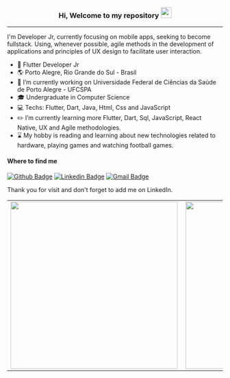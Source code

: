 <h3 align="center">Hi, Welcome to my repository <img src="https://media.giphy.com/media/hvRJCLFzcasrR4ia7z/giphy.gif" width="25px"></h3>

---
I'm Developer Jr, currently focusing on mobile apps, seeking to become fullstack. Using, whenever possible, agile methods in the development of applications and principles of UX design to facilitate user interaction.

* :calling: Flutter Developer Jr 
* :earth_americas: Porto Alegre, Rio Grande do Sul - Brasil
* :construction_worker: I’m currently working on Universidade Federal de Ciências da Saúde de Porto Alegre - UFCSPA
* :mortar_board: Undergraduate in Computer Science
* :computer: Techs: Flutter, Dart, Java, Html, Css and JavaScript
* :pencil2:  I’m currently learning more Flutter, Dart, Sql, JavaScript, React Native, UX and Agile methodologies.
* :hourglass: My hobby is reading and learning about new technologies related to hardware, playing games and watching football games.

#### Where to find me

[![Github Badge](https://img.shields.io/badge/-Github-000?style=for-the-badge&logo=Github&logoColor=white&link=https://github.com/Felipebb)](https://github.com/Felipebb)
[![Linkedin Badge](https://img.shields.io/badge/-LinkedIn-blue?style=for-the-badge&logo=Linkedin&logoColor=white&link=https://www.linkedin.com/in/felipe-bieluczyk-barrozo/)](https://www.linkedin.com/in/felipe-bieluczyk-barrozo/)
[![Gmail Badge](https://img.shields.io/badge/-bieluczyk1998@gmail.com-red?style=for-the-badge&logo=Gmail&logoColor=white&link=mailto:bieluczyk1998@gmail.com)](mailto:bieluczyk1998@gmail.com)

Thank you for visit and don't forget to add me on LinkedIn.

<!--
**Felipebb/Felipebb** is a ✨ _special_ ✨ repository because its `README.md` (this file) appears on your GitHub profile.
-->
<center>
<table>
  <tr>   
    <td><img width="390px" align="left" src="https://github-readme-stats.vercel.app/api/top-langs/?username=Felipebb&layout=compact&theme=dark& "/></td> 
    <td><img width="390px" align="left" src="https://github-readme-stats.vercel.app/api?username=Felipebb&show_icons=true&icon_color=dark&theme=dark"/></td> 
  </tr>
  </table>
  </center>

